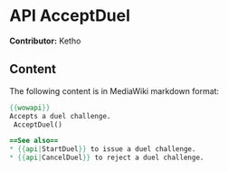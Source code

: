 # API AcceptDuel

**Contributor:** Ketho

## Content

The following content is in MediaWiki markdown format:

```mediawiki
{{wowapi}}
Accepts a duel challenge.
 AcceptDuel()

==See also==
* {{api|StartDuel}} to issue a duel challenge.
* {{api|CancelDuel}} to reject a duel challenge.
```